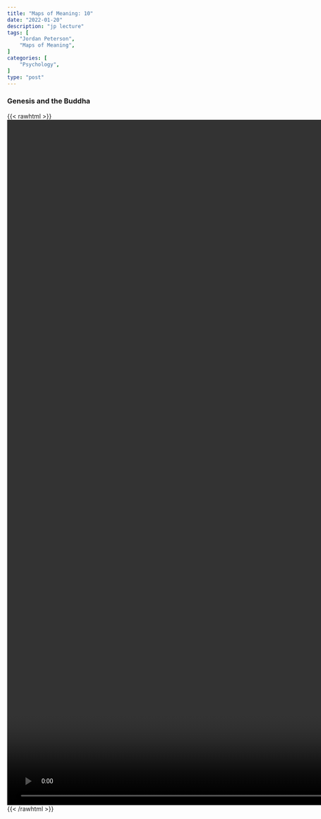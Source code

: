 ```yaml
---
title: "Maps of Meaning: 10"
date: "2022-01-20"
description: "jp lecture"
tags: [
    "Jordan Peterson",
    "Maps of Meaning",
]
categories: [
    "Psychology",
]
type: "post"
---
```

### Genesis and the Buddha
{{< rawhtml >}}
    <video style="height:40vh;width:auto" overflow="hidden" controls>
        <source src="https://lectures.dev00ps.com/maps-of-meaning/2017_Maps_of_Meaning_10_-_Genesis_and_the_Buddha.mp4" type="video/mp4"> 
    </video>
{{< /rawhtml >}}